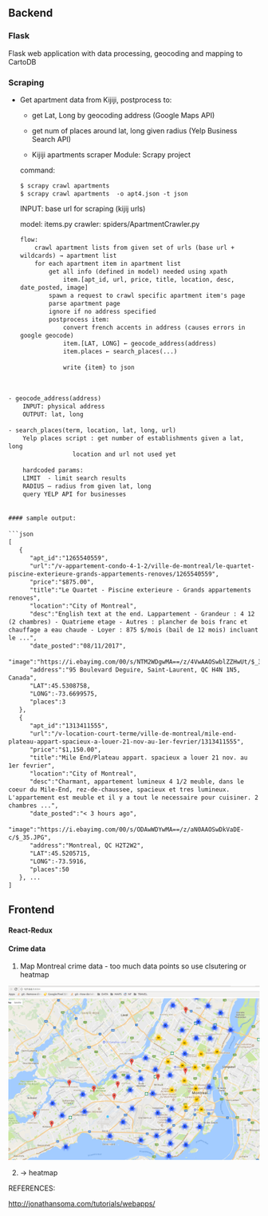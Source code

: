 
## Backend

### Flask


Flask web application with data processing, geocoding and mapping to CartoDB


### Scraping

- Get apartment data from Kijiji, postprocess to:
    - get Lat, Long by geocoding address (Google Maps API)
    - get num of places around lat, long given radius  (Yelp Business Search API)


    - Kijiji apartments scraper
	Module: Scrapy project


	command:
	```
	$ scrapy crawl apartments
	$ scrapy crawl apartments  -o apt4.json -t json
    ```

	INPUT: base url for scraping (kijij urls)

	model: items.py
	crawler: spiders/ApartmentCrawler.py

    ```
	flow:
        crawl apartment lists from given set of urls (base url + wildcards) → apartment list
        for each apartment item in apartment list
            get all info (defined in model) needed using xpath
                item.[apt_id, url, price, title, location, desc, date_posted, image]
            spawn a request to crawl specific apartment item's page
            parse apartment page
            ignore if no address specified
            postprocess item:
                convert french accents in address (causes errors in google geocode)
                item.[LAT, LONG] ← geocode_address(address)
                item.places ← search_places(...)

                write {item} to json

```


- geocode_address(address)
	INPUT: physical address
	OUTPUT: lat, long

- search_places(term, location, lat, long, url)
	Yelp places script : get number of establishments given a lat, long
			      location and url not used yet

    hardcoded params:
    LIMIT  - limit search results
    RADIUS – radius from given lat, long
    query YELP API for businesses


#### sample output:

```json
[
   {
      "apt_id":"1265540559",
      "url":"/v-appartement-condo-4-1-2/ville-de-montreal/le-quartet-piscine-exterieure-grands-appartements-renoves/1265540559",
      "price":"$875.00",
      "title":"Le Quartet - Piscine exterieure - Grands appartements renoves",
      "location":"City of Montreal",
      "desc":"English text at the end. Lappartement - Grandeur : 4 12 (2 chambres) - Quatrieme etage - Autres : plancher de bois franc et chauffage a eau chaude - Loyer : 875 $/mois (bail de 12 mois) incluant le ...",
      "date_posted":"08/11/2017",
      "image":"https://i.ebayimg.com/00/s/NTM2WDgwMA==/z/4VwAAOSwblZZHwUt/$_35.JPG",
      "address":"95 Boulevard Deguire, Saint-Laurent, QC H4N 1N5, Canada",
      "LAT":45.5308758,
      "LONG":-73.6699575,
      "places":3
   },
   {
      "apt_id":"1313411555",
      "url":"/v-location-court-terme/ville-de-montreal/mile-end-plateau-appart-spacieux-a-louer-21-nov-au-1er-fevrier/1313411555",
      "price":"$1,150.00",
      "title":"Mile End/Plateau appart. spacieux a louer 21 nov. au 1er fevrier",
      "location":"City of Montreal",
      "desc":"Charmant, appartement lumineux 4 1/2 meuble, dans le coeur du Mile-End, rez-de-chaussee, spacieux et tres lumineux. L'appartement est meuble et il y a tout le necessaire pour cuisiner. 2 chambres ...",
      "date_posted":"< 3 hours ago",
      "image":"https://i.ebayimg.com/00/s/ODAwWDYwMA==/z/aN0AAOSwDkVaDE-c/$_35.JPG",
      "address":"Montreal, QC H2T2W2",
      "LAT":45.5205715,
      "LONG":-73.5916,
      "places":50
   }, ...
]
```




## Frontend

#### React-Redux

#### Crime data

1. Map Montreal crime data - too much data points so use clsutering or heatmap

![Montreal Crime Data Clustered](https://raw.githubusercontent.com/lenmorld/Flask-sample/3_Apartments/MontrealCrimeDataClustered.png "Montreal Crime Data Clustered]")

2. -> heatmap


REFERENCES:

http://jonathansoma.com/tutorials/webapps/

